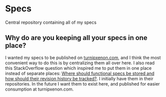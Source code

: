 ﻿# Specs

Central repository containing all of my specs

## Why do are you keeping all your specs in one place?

I wanted my specs to be published on [turnipxenon.com](https://turnipxenon.com/), and I think the most convenient way to do this is by centralizing them all over here. I also read this StackOverflow question which inspired me to put them in one place instead of separate places: [Where should functional specs be stored and how should their revision history be tracked?](https://stackoverflow.com/questions/1966002/where-should-functional-specs-be-stored-and-how-should-their-revision-history-be). I initially have them in their repositories. In the future I want them to exist here, and published for easier consumption at turnipxenon.com.
